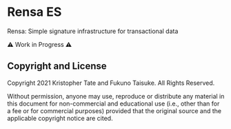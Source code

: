 # Rensa ES

Rensa: Simple signature infrastructure for transactional data

⚠️ Work in Progress ⚠️

## Copyright and License

Copyright 2021 Kristopher Tate and Fukuno Taisuke. All Rights Reserved.

Without permission, anyone may use, reproduce or distribute any material in this document for non-commercial and educational use (i.e., other than for a fee or for commercial purposes) provided that the original source and the applicable copyright notice are cited.

